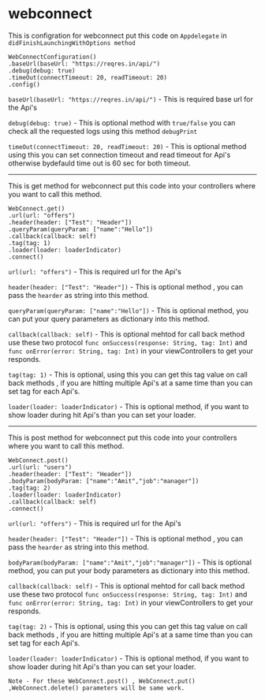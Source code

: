 # webconnect
This is configration for webconnect put this code on `Appdelegate` in `didFinishLaunchingWithOptions method`
```
WebConnectConfiguration()
.baseUrl(baseUrl: "https://reqres.in/api/")
.debug(debug: true)
.timeOut(connectTimeout: 20, readTimeout: 20)
.config()
```

`baseUrl(baseUrl: "https://reqres.in/api/")` - This is required base url for the Api's

`debug(debug: true)` - This is optional method with `true/false`  you can check all the requested logs using this method `debugPrint`

`timeOut(connectTimeout: 20, readTimeout: 20)` - This is optional method using this you can set  connection timeout and read timeout for Api's otherwise bydefauld time out is 60 sec for both timeout.

-----


This is get method for webconnect put this code into your controllers where you want to call this method.
```
WebConnect.get()
.url(url: "offers")
.header(header: ["Test": "Header"])
.queryParam(queryParam: ["name":"Hello"])
.callback(callback: self)
.tag(tag: 1)
.loader(loader: loaderIndicator)
.connect()
```

`url(url: "offers")` - This is required url for the Api's

`header(header: ["Test": "Header"])` - This is optional method , you can pass the `hearder` as string into this method.

`queryParam(queryParam: ["name":"Hello"])` - This is optional method, you can put your query parameters as dictionary into this method.

`callback(callback: self)` - This is optional mehtod for call back method use these two protocol `func onSuccess(response: String, tag: Int)` and `func onError(error: String, tag: Int)` in your viewControllers to get your responds.

`tag(tag: 1)` - This is optional, using this you can get this tag value on call back methods , if you are hitting multiple Api's at a same time than you can set tag for each Api's.

`loader(loader: loaderIndicator)` - This is optional method, if you want to show loader during hit Api's than you can set your loader.

-----

This is post method for webconnect put this code into your controllers where you want to call this method.
```
WebConnect.post()
.url(url: "users")
.header(header: ["Test": "Header"])
.bodyParam(bodyParam: ["name":"Amit","job":"manager"])
.tag(tag: 2)
.loader(loader: loaderIndicator)
.callback(callback: self)
.connect()
```

`url(url: "offers")` - This is required url for the Api's

`header(header: ["Test": "Header"])` - This is optional method , you can pass the `hearder` as string into this method.

`bodyParam(bodyParam: ["name":"Amit","job":"manager"])` - This is optional method, you can put your body parameters as dictionary into this method.

`callback(callback: self)` - This is optional mehtod for call back method use these two protocol `func onSuccess(response: String, tag: Int)` and `func onError(error: String, tag: Int)` in your viewControllers to get your responds.

`tag(tag: 2)` - This is optional, using this you can get this tag value on call back methods , if you are hitting multiple Api's at a same time than you can set tag for each Api's.

`loader(loader: loaderIndicator)` - This is optional method, if you want to show loader during hit Api's than you can set your loader.

```
Note - For these WebConnect.post() , WebConnect.put() ,WebConnect.delete() parameters will be same work.
```
